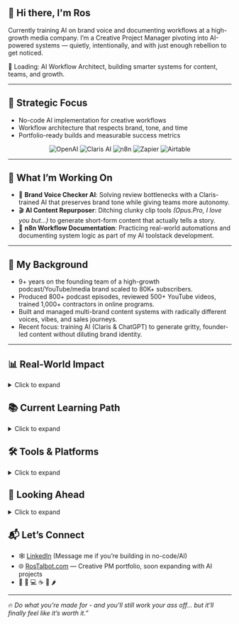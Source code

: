 ## 👋 Hi there, I'm Ros

Currently training AI on brand voice and documenting workflows at a high-growth media company. I’m a Creative Project Manager pivoting into AI-powered systems — quietly, intentionally, and with just enough rebellion to get noticed. 

🌱 Loading: AI Workflow Architect, building smarter systems for content, teams, and growth.

---

## 🚀 Strategic Focus
- No-code AI implementation for creative workflows  
- Workflow architecture that respects brand, tone, and time  
- Portfolio-ready builds and measurable success metrics
<p align="center">
  <img alt="OpenAI" src="https://custom-icon-badges.demolab.com/badge/OpenAI-GPT--4o-000000?logo=openai&logoColor=white&style=for-the-badge">
  <img alt="Claris AI" src="https://custom-icon-badges.demolab.com/badge/Claris-AI-6E44FF?logo=apple&logoColor=white&style=for-the-badge">
  <img alt="n8n" src="https://custom-icon-badges.demolab.com/badge/n8n-Automation-EA580C?logo=n8n&logoColor=white&style=for-the-badge">
  <img alt="Zapier" src="https://custom-icon-badges.demolab.com/badge/Zapier-Workflows-FF4A00?logo=zapier&logoColor=white&style=for-the-badge">
  <img alt="Airtable" src="https://custom-icon-badges.demolab.com/badge/Airtable-Database-18BFFF?logo=airtable&logoColor=white&style=for-the-badge">
</p>

---

## 🔧 What I’m Working On

- 🧠 **Brand Voice Checker AI**: Solving review bottlenecks with a Claris-trained AI that preserves brand tone while giving teams more autonomy.
- 🎬 **AI Content Repurposer**: Ditching clunky clip tools _(Opus.Pro, I love you but…)_ to generate short-form content that actually tells a story.
- 🤖 **n8n Workflow Documentation**: Practicing real-world automations and documenting system logic as part of my AI toolstack development.

---

## 🎯 My Background

- 9+ years on the founding team of a high-growth podcast/YouTube/media brand scaled to 80K+ subscribers.
- Produced 800+ podcast episodes, reviewed 500+ YouTube videos, trained 1,000+ contractors in online programs.
- Built and managed multi-brand content systems with radically different voices, vibes, and sales journeys.
- Recent focus: training AI (Claris & ChatGPT) to generate gritty, founder-led content without diluting brand identity.

---
## 📊 Real-World Impact
<details>
<summary>Click to expand</summary>

### 🤖 AI Brand Voice Implementation 
Built and trained an iterative ChatGPT system to replicate a founder’s gritty, emotional tone, outperforming prior tools (including Claris) and cutting review time in half across long-form content.

### 🧠 Lead Scoring Automation  
Used AI-assisted analysis to audit 426 leads, uncovering a critical 89% database cleanup need. Delivered insights in 24 hours and executed a 13-day remediation plan to restore CRM health and email deliverability.

### 📈 Content Systems at Scale  
Produced over 800 podcast episodes and 500+ YouTube videos across multi-brand ecosystems. Scaled one channel from 346 to 83K+ subscribers while preserving distinct voice and platform strategy.

---
</details>

## 📚 Current Learning Path
<details>
<summary>Click to expand</summary>
  
- [x] *AI for Everyone* (Andrew Ng/DeepLearning.AI)
- [x] *Generative AI: Prompt Engineering Basics* (IBM/Coursera)
- [x] *OpenAI GPTs: Creating Your Own Custom AI Assistants* (Vanderbilt University)
- [ ] *Building Systems with the ChatGPT API (DeepLearning.AI)*
- [ ] *GPT‑4o for Business* (OpenAI Academy)
- [ ] *Ai Agents (HuggingFace)*
- [ ] *Post-Training of LLMs (DeepLearning.AI)*
- and custom AI workflow builds using n8n, Claris, and custom JSON pipelines

---
</details>

## 🛠️ Tools & Platforms
<details> 
<summary>Click to expand</summary>

- AI & Automation: ChatGPT, Claude, Claris, n8n, Whisper
- Ops & Content: Notion, Asana (Certified Workflow Specialist -> Yes, it’s a thing), Canva, Google Workspace, Trello, ClickUp

---
</details> 

## 🎯 Looking Ahead
<details><summary>Click to expand</summary>

**Exploring:**
- AI Workflow Architect
- AI Content Strategist
- No-Code AI Developer / PromptOps
- AI Technical Writer
- Creative Ops + Automation

**Ideal Work:**
- Low-meeting, high-autonomy teams
- Building or refining internal tools that make creative work better
- Remote preferred; async welcomed

---
</details>

## 📬 Let’s Connect
- 🕸 [LinkedIn](https://www.linkedin.com/in/ros-talbot/) (Message me if you’re building in no-code/AI)  
- 🌐 [RosTalbot.com](https://www.rostalbot.com) — Creative PM portfolio, soon expanding with AI projects
- 🌈 🦄 💻 ☕ 🧠 🌶️

---

🔥 *Do what you’re made for - and you’ll still work your ass off… but it’ll finally feel like it’s worth it.”*


<!--
**RosTalbot/RosTalbot** is a ✨ _special_ ✨ repository because its `README.md` (this file) appears on your GitHub profile.

Here are some ideas to get you started:

- 🔭 I’m currently working on ...
- 🌱 I’m currently learning ...
- 👯 I’m looking to collaborate on ...
- 🤔 I’m looking for help with ...
- 💬 Ask me about ...
- 📫 How to reach me: ...
- 😄 Pronouns: ...
- ⚡ Fun fact: ...
-->
